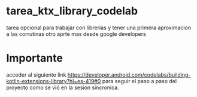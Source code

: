 # tarea_ktx_library_codelab
tarea opcional para trabajar con librerias y tener una primera aproximacion a las corrutinas
otro aprte mas desde google developers

# Importante
acceder al siguiente link https://developer.android.com/codelabs/building-kotlin-extensions-library?hl=es-419#0
para seguir el paso a paso del proyecto como se vió en la sesion sincronica.
